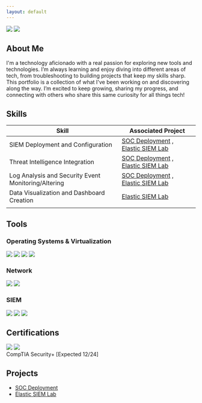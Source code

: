 ```yaml
---
layout: default
---
```

<div>
    <a href="https://www.linkedin.com/in/simardeep1098"><img src="https://img.shields.io/badge/-LinkedIn-0072b1?&style=for-the-badge&logo=linkedin&logoColor=white" /></a>
    <a href="https://github.com/Simardeep1098"><img src="https://img.shields.io/badge/-GitHub-000000?&style=for-the-badge&logo=github&logoColor=white" /></a>
</div>

## About Me

I'm a technology aficionado with a real passion for exploring new tools and technologies. I’m always learning and enjoy diving into different areas of tech, from troubleshooting to building projects that keep my skills sharp. This portfolio is a collection of what I've been working on and discovering along the way. I’m excited to keep growing, sharing my progress, and connecting with others who share this same curiosity for all things tech!

## Skills

| Skill                                         | Associated Project         |
|-----------------------------------------------|----------------------------|
| SIEM Deployment and Configuration	   | [SOC Deployment](https://simardeep1098.github.io/soc-deployment.github.io/) , [Elastic SIEM Lab](https://simardeep1098.github.io/elastic-siem-lab.github.io/) |
| Threat Intelligence Integration     | [SOC Deployment](https://simardeep1098.github.io/soc-deployment.github.io/) , [Elastic SIEM Lab](https://simardeep1098.github.io/elastic-siem-lab.github.io/) |
| Log Analysis and Security Event Monitoring/Altering | [SOC Deployment](https://simardeep1098.github.io/soc-deployment.github.io/) , [Elastic SIEM Lab](https://simardeep1098.github.io/elastic-siem-lab.github.io/)|
| Data Visualization and Dashboard Creation | [Elastic SIEM Lab](https://simardeep1098.github.io/elastic-siem-lab.github.io/)                            |
|  |          |

## Tools
### Operating Systems & Virtualization
<div>
    <img src="https://img.shields.io/badge/-Linux_Ubuntu-E95420?&style=for-the-badge&logo=ubuntu&logoColor=white" />
    <img src="https://img.shields.io/badge/-Kali_Linux-557C94?&style=for-the-badge&logo=kalilinux&logoColor=white" />
    <img src="https://img.shields.io/badge/-VMware-607078?&style=for-the-badge&logo=vmware&logoColor=white" />
    <img src="https://img.shields.io/badge/-Windows_Servers-0078D6?&style=for-the-badge&logo=windows&logoColor=white" />
</div>

### Network
<div>
    <img src="https://img.shields.io/badge/-Windows_Firewall-0078D6?&style=for-the-badge&logo=windows&logoColor=white" />
    <img src="https://img.shields.io/badge/-Wireshark-1679A7?&style=for-the-badge&logo=Wireshark&logoColor=white" />
</div>

### SIEM
<div>
    <img src="https://img.shields.io/badge/-Microsoft_Sentinel-0078D4?&style=for-the-badge&logo=Microsoft&logoColor=white" />
    <img src="https://img.shields.io/badge/-Elastic_SIEM-005571?&style=for-the-badge&logo=Elastic&logoColor=white" />
    <img src="https://img.shields.io/badge/-Splunk-000000?&style=for-the-badge&logo=Splunk&logoColor=white" />
</div>

## Certifications
<div>
    <img src="https://img.shields.io/badge/-Google_Cybersecurity_Professional_Certificate-4285F4?&style=for-the-badge&logo=google&logoColor=white" />
    <img src="https://img.shields.io/badge/-Qualys_Vulnerability_Management_Foundation-005F6C?&style=for-the-badge&logo=qualys&logoColor=white" />
</div>
CompTIA Security+ [Expected 12/24]

## Projects
- [SOC Deployment](https://simardeep1098.github.io/soc-deployment.github.io/)
- [Elastic SIEM Lab](https://simardeep1098.github.io/elastic-siem-lab.github.io/)
